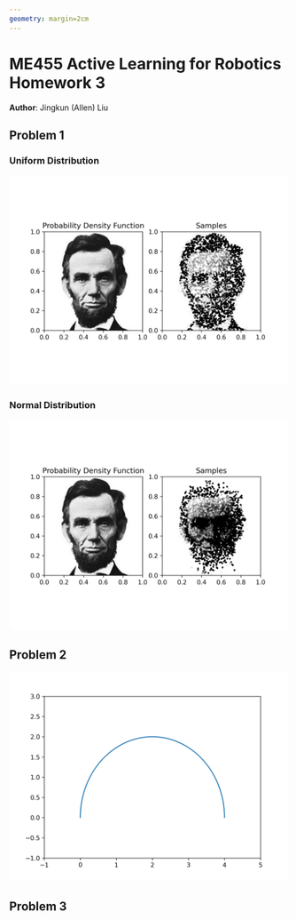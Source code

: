 ```yaml
---
geometry: margin=2cm
---
```

# ME455 Active Learning for Robotics Homework 3
**Author**: Jingkun (Allen) Liu

## Problem 1

### Uniform Distribution
![](part1_uniform.png)

### Normal Distribution
![](part1_normal.png)

## Problem 2
![](part2.png)

## Problem 3